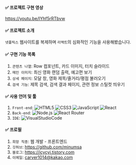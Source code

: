 #### ✅ 프로젝트 구현 영상

<a href="https://youtu.be/IYhf5rRTbvw" target="_blank">https://youtu.be/IYhf5rRTbvw</a>

#### ✅ 프로젝트 소개

`넷플릭스` 웹사이트를 복제하며 `리액트`의 심화적인 기능을 사용해봤습니다.

#### ✅ 구현 기능 목록

1. `콘텐츠 나열`: Row 컴포넌트, 카드 이미지, 터치 슬라이드
2. `메인 이미지`: 최신 영화 랜덤 출력, 예고편 보기
3. `상세 페이지`: 모달 창, 영화 제목/줄거리/평점 불러오기
4. `검색 기능`: 제목 검색, 검색 결과 페이지, 관련 정보 스틸컷 띄우기

#### ✅ 사용 언어 및 툴

1. `Front-end`: <img alt="HTML5" src="https://img.shields.io/badge/html5-%23E34F26.svg?style=for-the-badge&logo=html5&logoColor=white"/> <img alt="CSS3" src="https://img.shields.io/badge/css3-%231572B6.svg?style=for-the-badge&logo=css3&logoColor=white"/> <img alt="JavaScript" src="https://img.shields.io/badge/javascript-%23323330.svg?style=for-the-badge&logo=javascript&logoColor=%23F7DF1E"/> <img alt="React" src="https://img.shields.io/badge/react-%2320232a.svg?style=for-the-badge&logo=react&logoColor=%2361DAFB"/>
2. `Back-end`: <img alt="Node.js" src="https://img.shields.io/badge/Node.js-339933.svg?style=for-the-badge&logo=Node.js&logoColor=white"/> <img alt="React Router" src="https://img.shields.io/badge/React Router-black.svg?style=for-the-badge&logo=React Router&logoColor=CA4245"/>
3. `IDE`: <img alt="VisualStudioCode" src="https://img.shields.io/badge/VisualStudioCode-007ACC.svg?style=for-the-badge&logo=VisualStudioCode&logoColor=white"/>

#### ✅ 프로필

1. `희망 직종`: 웹 개발 - 프론트엔드
2. `깃허브`: https://github.com/minumsa
3. `블로그`: https://icycyi.tistory.com
4. `이메일`: carver1014@kakao.com
